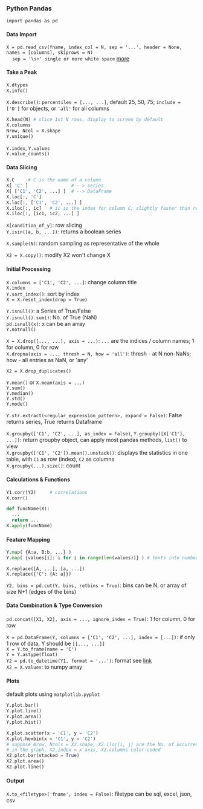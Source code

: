 ### Python Pandas
`import pandas as pd`

#### Data Import
`X = pd.read_csv(fname, index_col = N, sep = '...', header = None, names = [columns], skiprows = N)`  
&nbsp;&nbsp;&nbsp;&nbsp;`sep = '\s+' single or more white space` [more](http://pandas.pydata.org/pandas-docs/stable/generated/pandas.read_csv.html)

#### Take a Peak
```python
X.dtypes
X.info()
```
`X.describe()`: `percentiles = [..., ...]`, default 25, 50, 75; `include = ['O']` for objects, or `'all'` for all columns
```python
X.head(N) # slice 1st N rows, display to screen by default
X.columns
Nrow, Ncol = X.shape
Y.unique()
```
`Y.index`, `Y.values`  
`Y.value_counts()`

#### Data Slicing
```python
X.C     # C is the name of a column
X[ 'C' ]                # --> series
X[ ['C1', 'C2', ...] ]  # --> DataFrame
X.loc[:, 'C']
X.loc[:, ['C1', 'C2', ...] ]
X.iloc[:, ic]   # ic is the index for column C; slightly faster than referencing by string; last row/column not included (same with Python default)
X.iloc[:, [ic1, ic2, ...] ]
```

`X[condition_of_y]`: row slicing  
`Y.isin([a, b, ...])`: returns a boolean series

`X.sample(N)`: random sampling as representative of the whole

`X2 = X.copy()`: modify X2 won't change X

#### Initial Processing
`X.columns = ['C1', 'C2', ...]`: change column title  
`X.index`  
`Y.sort_index()`: sort by index  
`X = X.reset_index(drop = True)`

`Y.isnull()`: a Series of True/False  
`Y.isnull().sum()`: No. of True (NaN)  
`pd.isnull(x)`: x can be an array  
`Y.notnull()`

`X = X.drop([..., ...], axis = ...)`: `...` are the indices / column names; 1 for column, 0 for row  
`X.dropna(axis = ..., thresh = N, how = 'all')`: thresh - at N non-NaNs; how - all entries as NaN, or 'any'

`X2 = X.drop_duplicates()`

`Y.mean()` or `X.mean(axis = ...)`  
`Y.sum()`  
`Y.median()`  
`Y.std()`  
`Y.mode()`  

`Y.str.extract(<regular_expression_pattern>, expand = False)`: False returns series, True returns Dataframe

`X.groupby(['C1', 'C2', ...], as_index = False)`, `Y.groupby([X['C1'], ...])`: return groupby object, can apply most pandas methods, `list()` to view  
`X.groupby(['C1', 'C2']).mean().unstack()`: displays the statistics in one table, with `C1` as row (index), `C2` as columns  
`X.groupby(...).size()`: count

#### Calculations & Functions
```python
Y1.corr(Y2)     # correlations
X.corr()
```
```Python
def funcName(X):
  ...
  return ...
X.apply(funcName)
```

#### Feature Mapping
```python
Y.map( {A:a, B:b, ...} )
Y.map( {values[i]: i for i in range(len(values))} ) # texts into numbers
```

`X.replace([A, ...], [a, ...])`  
`X.replace({'C': {A: a}})`

`Y2, bins = pd.cut(Y, bins, retbins = True)`: bins can be N, or array of size N+1 (edges of the bins)

#### Data Combination & Type Conversion
`pd.concat([X1, X2], axis = ..., ignore_index = True)`: 1 for column, 0 for row  

`X = pd.DataFrame(Y, columns = ['C1', 'C2', ...], index = [...])`: if only 1 row of data, Y should be `[[..., ...]]`  
`X = Y.to_frame(name = 'C')`  
`Y = Y.astype(float)`  
`Y2 = pd.to_datetime(Y1, format = '...')`: format see [link](https://docs.python.org/2/library/datetime.html#strftime-and-strptime-behavior)  
`X2 = X.values`: to numpy array

#### Plots
default plots using `matplotlib.pyplot`
```python
Y.plot.bar()
Y.plot.line()
Y.plot.area()
Y.plot.hist()
```
```python
X.plot.scatter(x = 'C1', y = 'C2')
X.plot.hexbin(x = 'C1', y = 'C2')
# suppose Nrow, Ncols = X2.shape, X2.iloc[i, j] are the No. of occurrence
# in the graph, X2.index = x axis, X2.columns color-coded
X2.plot.bar(stacked = True)
X2.plot.area()
X2.plot.line()
```

#### Output
`X.to_<filetype>('fname', index = False)`: filetype can be sql, excel, json, csv
